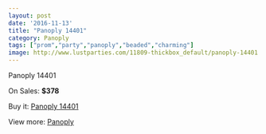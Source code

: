 ```yaml
---
layout: post
date: '2016-11-13'
title: "Panoply 14401"
category: Panoply
tags: ["prom","party","panoply","beaded","charming"]
image: http://www.lustparties.com/11809-thickbox_default/panoply-14401.jpg
---
```

Panoply 14401

On Sales: **$378**
<a href="https://www.lustparties.com/en/panoply/4270-panoply-14401.html"><amp-img layout="responsive" width="600" height="600" src="//www.lustparties.com/11809-thickbox_default/panoply-14401.jpg" alt="Panoply 14401 0" /></a>
<a href="https://www.lustparties.com/en/panoply/4270-panoply-14401.html"><amp-img layout="responsive" width="600" height="600" src="//www.lustparties.com/11810-thickbox_default/panoply-14401.jpg" alt="Panoply 14401 1" /></a>
<a href="https://www.lustparties.com/en/panoply/4270-panoply-14401.html"><amp-img layout="responsive" width="600" height="600" src="//www.lustparties.com/11811-thickbox_default/panoply-14401.jpg" alt="Panoply 14401 2" /></a>

Buy it: [Panoply 14401](https://www.lustparties.com/en/panoply/4270-panoply-14401.html "Panoply 14401")

View more: [Panoply](https://www.lustparties.com/en/21-panoply "Panoply")